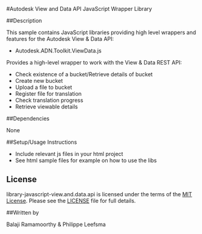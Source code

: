 #Autodesk View and Data API JavaScript Wrapper Library


##Description

This sample contains JavaScript libraries providing high level wrappers and features for the Autodesk View & Data API:

- Autodesk.ADN.Toolkit.ViewData.js

Provides a high-level wrapper to work with the View & Data REST API:

* Check existence of a bucket/Retrieve details of bucket 
* Create new bucket
* Upload a file to bucket
* Register file for translation
* Check translation progress
* Retrieve viewable details



##Dependencies

None

##Setup/Usage Instructions

* Include relevant js files in your html project
* See html sample files for example on how to use the libs
  

## License

library-javascript-view.and.data.api is licensed under the terms of the [MIT License](http://opensource.org/licenses/MIT). Please see the [LICENSE](LICENSE) file for full details.

##Written by 

Balaji Ramamoorthy & Philippe Leefsma



